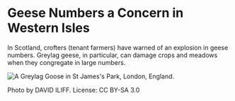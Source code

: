 # Geese Numbers a Concern in Western Isles

In Scotland, crofters (tenant farmers) have warned of an explosion in geese numbers. Greylag geese, in particular, can damage crops and meadows when they congregate in large numbers.

![A Greylag Goose in St James's Park, London, England.](/img/greylag-goose.jpg)

Photo by DAVID ILIFF. License: CC BY-SA 3.0
